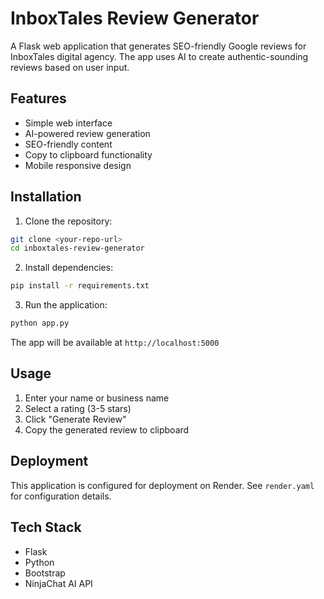 # InboxTales Review Generator

A Flask web application that generates SEO-friendly Google reviews for InboxTales digital agency. The app uses AI to create authentic-sounding reviews based on user input.

## Features

- Simple web interface
- AI-powered review generation
- SEO-friendly content
- Copy to clipboard functionality
- Mobile responsive design

## Installation

1. Clone the repository:
```bash
git clone <your-repo-url>
cd inboxtales-review-generator
```

2. Install dependencies:
```bash
pip install -r requirements.txt
```

3. Run the application:
```bash
python app.py
```

The app will be available at `http://localhost:5000`

## Usage

1. Enter your name or business name
2. Select a rating (3-5 stars)
3. Click "Generate Review"
4. Copy the generated review to clipboard

## Deployment

This application is configured for deployment on Render. See `render.yaml` for configuration details.

## Tech Stack

- Flask
- Python
- Bootstrap
- NinjaChat AI API 
